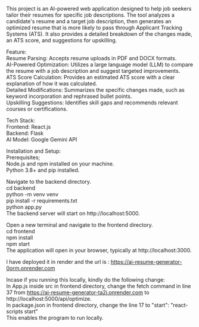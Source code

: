 This project is an AI-powered web application designed to help job seekers tailor their resumes for specific job descriptions. The tool analyzes a candidate's resume and a target job description, then generates an optimized resume that is more likely to pass through Applicant Tracking Systems (ATS). It also provides a detailed breakdown of the changes made, an ATS score, and suggestions for upskilling.

Feature: <br>
Resume Parsing: Accepts resume uploads in PDF and DOCX formats.<br>
AI-Powered Optimization: Utilizes a large language model (LLM) to compare the resume with a job description and suggest targeted improvements.<br>
ATS Score Calculation: Provides an estimated ATS score with a clear explanation of how it was calculated.<br>
Detailed Modifications: Summarizes the specific changes made, such as keyword incorporation and rephrased bullet points.<br>
Upskilling Suggestions: Identifies skill gaps and recommends relevant courses or certifications.<br>


Tech Stack:<br>
Frontend: React.js<br>
Backend: Flask<br>
AI Model: Google Gemini API<br>


Installation and Setup:<br>
Prerequisites;<br>
Node.js and npm installed on your machine.<br>
Python 3.8+ and pip installed.<br>

Navigate to the backend directory.<br>
cd backend<br>
python -m venv venv<br>
pip install -r requirements.txt<br>
python app.py<br>
The backend server will start on http://localhost:5000.<br>


Open a new terminal and navigate to the frontend directory.<br>
cd frontend<br>
npm install<br>
npm start<br>
The application will open in your browser, typically at http://localhost:3000.

I have deployed it in render and the url is : https://ai-resume-generator-0orm.onrender.com<br>

Incase if you running this locally, kindly do the following change:<br>
  In App.js inside src in frontend directory, change the fetch command in line 37 from https://ai-resume-generator-ta2j.onrender.com to http://localhost:5000/api/optimize. <br>
  In package.json in frontend directory, change the line 17 to "start": "react-scripts start"<br>
  This enables the program to run locally. 



